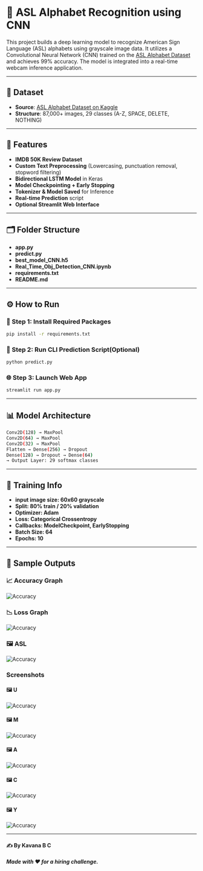 # 🎯 ASL Alphabet Recognition using CNN

This project builds a deep learning model to recognize American Sign Language (ASL) alphabets using grayscale image data. It utilizes a Convolutional Neural Network (CNN) trained on the [ASL Alphabet Dataset](https://www.kaggle.com/datasets/grassknoted/asl-alphabet) and achieves 99% accuracy. The model is integrated into a real-time webcam inference application.

---

## 📁 Dataset

- **Source**: [ASL Alphabet Dataset on Kaggle](https://www.kaggle.com/datasets/grassknoted/asl-alphabet)
- **Structure**: 87,000+ images, 29 classes (A-Z, SPACE, DELETE, NOTHING)

---

## 📌 Features

- **IMDB 50K Review Dataset**  
- **Custom Text Preprocessing** (Lowercasing, punctuation removal, stopword filtering)
- **Bidirectional LSTM Model** in Keras
- **Model Checkpointing + Early Stopping**
- **Tokenizer & Model Saved** for Inference
- **Real-time Prediction** script
- **Optional Streamlit Web Interface**

---

## 🗂️ Folder Structure

- **app.py**  
- **predict.py**
- **best_model_CNN.h5**
- **Real_Time_Obj_Detection_CNN.ipynb**
- **requirements.txt**
- **README.md**
  
---  

## ⚙️ How to Run

### 🔧 Step 1: Install Required Packages

```bash
pip install -r requirements.txt
 ``` 

### 📁 Step 2: Run CLI Prediction Script(Optional)

```bash
python predict.py
```

### 🌐 Step 3: Launch Web App

```bash
streamlit run app.py
```
---

## 📊 Model Architecture
``` bash
Conv2D(128) → MaxPool
Conv2D(64) → MaxPool
Conv2D(32) → MaxPool
Flatten → Dense(256) → Dropout
Dense(128) → Dropout → Dense(64)
→ Output Layer: 29 softmax classes

```
---

## 🔁 Training Info

- **input image size: 60x60 grayscale**
- **Split: 80% train / 20% validation**
- **Optimizer: Adam**
- **Loss: Categorical Crossentropy**
- **Callbacks: ModelCheckpoint, EarlyStopping**
- **Batch Size: 64**
- **Epochs: 10**

---

## 🧪 Sample Outputs

### 📈 Accuracy Graph
![Accuracy](screenshots/Accuracy.png)

### 📉 Loss Graph
![Accuracy](screenshots/Loss.png)

### 🖼️ ASL
![Accuracy](screenshots/ASL.png)

### Screenshots

#### 🖼️ U
![Accuracy](screenshots/U.png)

#### 🖼️ M
![Accuracy](screenshots/M.png)

#### 🖼️ A
![Accuracy](screenshots/A_inf.png)

#### 🖼️ C
![Accuracy](screenshots/c_inference.png)

#### 🖼️ Y
![Accuracy](screenshots/y.png)

---

#### ✍️ By Kavana B C 
##### Made with ❤️ for a hiring challenge.